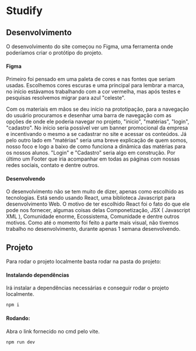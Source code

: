 # Studify

## Desenvolvimento

O desenvolvimento do site começou no Figma, uma ferramenta onde poderíamos criar o protótipo do projeto.

#### Figma

Primeiro foi pensado em uma paleta de cores e nas fontes que seriam usadas. Escolhemos cores escuras e uma principal para lembrar a marca,
no início estávamos trabalhando com a cor vermelha, mas após testes e pesquisas resolvemos migrar para azul "celeste".

Com os materiais em mãos se deu início na prototipação, para a navegação do usuário procuramos e desenhar uma barra de navegação com as opções de onde
ele poderia navegar no projeto, "inicio", "matérias", "login", "cadastro". No início seria possível ver um banner promocional da empresa e incentivando
o mesmo a se cadastrar no site e acessar os conteúdos. Já pelo outro lado em "matérias" seria uma breve explicação de quem somos, nosso foco e logo a baixo de como
funciona a dinâmica das matérias para os nossos alunos. "Login" e "Cadastro" seria algo em construção. Por último um Footer que iria acompanhar em todas as páginas
com nossas redes sociais, contato e dentre outros.

#### Desenvolvendo

O desenvolvimento não se tem muito de dizer, apenas como escolhido as tecnologias. Está sendo usando React, uma biblioteca Javascript para desenvolvimento Web.
O motivo de ter escolhido React foi o fato do que ele pode nos fornecer, algumas coisas delas Componetização, JSX ( Javascript XML ), Comunidade enorme, Ecossistema, Comunidade
e dentre outros motivos. Como até o momento foi feito a parte mais visual, não tivemos trabalho no desenvolvimento, durante apenas 1 semana desenvolvendo.

## Projeto

Para rodar o projeto localmente basta rodar na pasta do projeto:

#### Instalando dependências

Irá instalar a dependências necessárias e conseguir rodar o projeto localmente.

```bash
npm i
```

#### Rodando:

Abra o link fornecido no cmd pelo vite.

```bash
npm run dev
```
